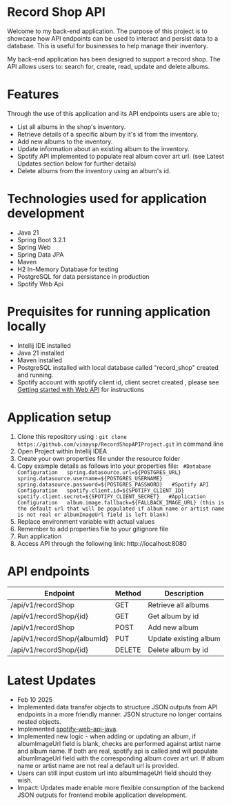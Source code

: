 # Record Shop API

Welcome to my back-end application. The purpose of this project is to showcase how API endpoints can be used to interact and persist data to a database. This is useful for businesses to help manage their inventory. 

My back-end application has been designed to support a record shop. The API allows users to: search for, create, read, update and delete albums.

# Features
Through the use of this application and its API endpoints users are able to;
- List all albums in the shop's inventory.
- Retrieve details of a specific album by it's id from the inventory.
- Add new albums to the inventory.
- Update information about an existing album to the inventory.
- Spotify API implemented to populate real album cover art url. (see Latest Updates section below for further details)
- Delete albums from the inventory using an album's id.

# Technologies used for application development
- Java 21
- Spring Boot 3.2.1
- Spring Web
- Spring Data JPA
- Maven
- H2 In-Memory Database for testing
- PostgreSQL for data persistance in production
- Spotify Web Api 

# Prequisites for running application locally
- Intellij IDE installed
- Java 21 installed
- Maven installed
- PostgreSQL installed with local database called "record_shop" created and running. 
- Spotify account with spotify client id, client secret created , please see [Getting started with Web API]("https://developer.spotify.com/documentation/web-api/tutorials/getting-started") for instructions


# Application setup
1) Clone this repository using : `git clone https://github.com/vinaysp/RecordShopAPIProject.git` in command line
2) Open Project within Intellij IDEA
3) Create your own properties file under the resource folder
4) Copy example details as follows into your properties file:
 ` #Database Configuration  
   spring.datasource.url=${POSTGRES_URL}  
   spring.datasource.username=${POSTGRES_USERNAME}  
   spring.datasource.password=${POSTGRES_PASSWORD}  
   #Spotify API Configuration  
   spotify.client.id=${SPOTIFY_CLIENT_ID}  
   spotify.client.secret=${SPOTIFY_CLIENT_SECRET}  
   #Application Configuration  
   album.image.fallback=${FALLBACK_IMAGE_URL} (this is the default url that will be populated if album name or artist name is not real or albumImageUrl field is left blank)`
5) Replace environment variable with actual values
6) Remember to add properties file to your gitignore file
7) Run application 
8) Access API through the following link: http://localhost:8080

# API endpoints

| Endpoint	| Method |	Description |
|-----------|---------|--------------|
|/api/v1/recordShop|	GET|	Retrieve all albums|
|/api/v1/recordShop/{id}|	GET|	Get album by id|
|/api/v1/recordShop|	POST|	Add new album|
|/api/v1/recordShop/{albumId}|	PUT|	Update existing album|
|/api/v1/recordShop/{id}|	DELETE|	Delete album by id|

# Latest Updates
- Feb 10 2025 
- Implemented data transfer objects to structure JSON outputs from API endpoints in a more friendly manner. JSON structure no longer contains nested objects.
- Implemented [spotify-web-api-java]("https://github.com/spotify-web-api-java/spotify-web-api-java"). 
- Implemented new logic - when adding or updating an album, if albumImageUrl field is blank, checks are performed against artist name and album name. If both are real, spotify api is called and will populate albumImageUrl field with the corresponding album cover art url. If album name or artist name are not real a default url is provided.
- Users can still input custom url into albumImageUrl field should they wish.
- Impact: Updates made enable more flexible consumption of the backend JSON outputs for frontend mobile application development.